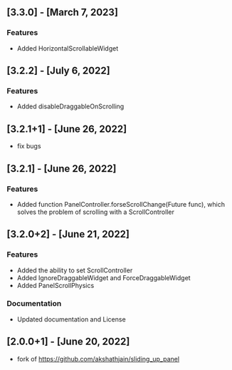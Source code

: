 ## [3.3.0] - [March 7, 2023]
### Features
- Added HorizontalScrollableWidget

## [3.2.2] - [July 6, 2022]
### Features
- Added disableDraggableOnScrolling

## [3.2.1+1] - [June 26, 2022]
- fix bugs

## [3.2.1] - [June 26, 2022]
### Features
- Added function PanelController.forseScrollChange(Future func), which solves the problem of scrolling with a ScrollController

## [3.2.0+2] - [June 21, 2022]
### Features
- Added the ability to set ScrollController
- Added IgnoreDraggableWidget and ForceDraggableWidget
- Added PanelScrollPhysics

### Documentation
- Updated documentation and License

## [2.0.0+1] - [June 20, 2022]
- fork of https://github.com/akshathjain/sliding_up_panel